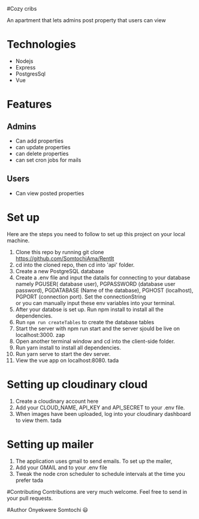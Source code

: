#Cozy cribs

An apartment that lets admins post property that users can view

# Technologies

* Nodejs
* Express
* PostgresSql
* Vue 

# Features

## Admins
* Can add properties
* can update properties
* can delete properties
* can set cron jobs for mails

## Users

* Can view posted properties

# Set up
Here are the steps you need to follow to set up this project on your local machine.

1. Clone this repo by running git clone https://github.com/SomtochiAma/RentIt
2. cd into the cloned repo, then cd into 'api' folder.
3. Create a new PostgreSQL database
4. Create a .env file and input the datails for connecting to your database namely PGUSER( database user), PGPASSWORD (database user password), PGDATABASE (Name of the database), PGHOST (localhost), PGPORT (connection port). Set the connectionString  
or you can manually input these env variables into your terminal.
5. After your databse is set up. Run npm install to install all the dependencies.
6. Run `npm run createTables` to create the database tables
7. Start the server with npm run start and the server sjould be live on localhost:3000. zap
8. Open another terminal window and cd into the client-side folder.
9. Run yarn install to install all dependencies.
10. Run yarn serve to start the dev server.
11. View the vue app on localhost:8080. tada


# Setting up cloudinary cloud
1. Create a cloudinary account here
2. Add your CLOUD_NAME, API_KEY and API_SECRET to your .env file.
3. When images have been uploaded, log into your cloudinary dashboard to view them. tada

# Setting up mailer
1. The application uses gmail to send emails. To set up the mailer,
2. Add your GMAIL and  to your .env file 
3. Tweak the node cron scheduler to schedule intervals at the time you prefer tada

#Contributing
Contributions are very much welcome. Feel free to send in your pull requests.

#Author
Onyekwere Somtochi :smiley:
